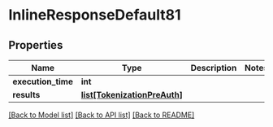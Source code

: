# InlineResponseDefault81

## Properties
Name | Type | Description | Notes
------------ | ------------- | ------------- | -------------
**execution_time** | **int** |  | 
**results** | [**list[TokenizationPreAuth]**](TokenizationPreAuth.md) |  | 

[[Back to Model list]](../README.md#documentation-for-models) [[Back to API list]](../README.md#documentation-for-api-endpoints) [[Back to README]](../README.md)

